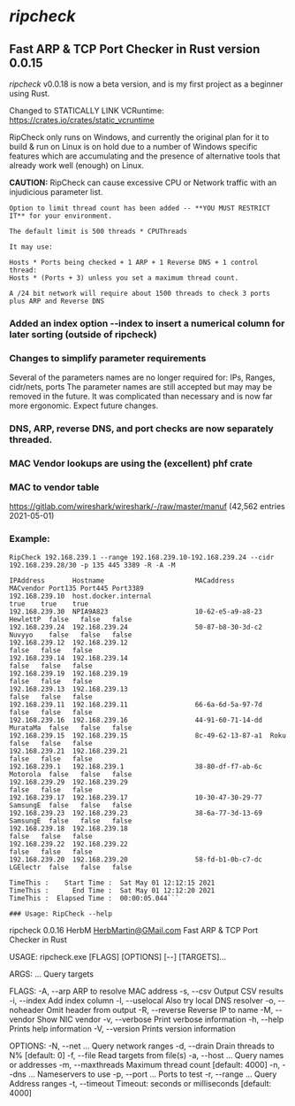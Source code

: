 # ***ripcheck***

## **Fast ARP &amp; TCP Port Checker in Rust version 0.0.15**

*ripcheck* v0.0.18 is now a beta version, and is my first project as a beginner using Rust.

Changed to STATICALLY LINK VCRuntime: https://crates.io/crates/static_vcruntime

RipCheck only runs on Windows, and currently the original plan for it to build & run on Linux is
on hold due to a number of Windows specific features which are accumulating and the presence
of alternative tools that already work well (enough) on Linux.

**CAUTION:** RipCheck can cause excessive CPU or Network traffic with an injudicious parameter list.

    Option to limit thread count has been added -- **YOU MUST RESTRICT IT** for your environment.

    The default limit is 500 threads * CPUThreads

    It may use:

    Hosts * Ports being checked + 1 ARP + 1 Reverse DNS + 1 control thread:
    Hosts * (Ports + 3) unless you set a maximum thread count.

    A /24 bit network will require about 1500 threads to check 3 ports plus ARP and Reverse DNS



### Added an index option --index to insert a numerical column for later sorting (outside of ripcheck)

### Changes to simplify parameter requirements
Several of the parameters names are no longer required for: IPs, Ranges, cidr/nets, ports
The parameter names are still accepted but may may be removed in the future.
It was complicated than necessary and is now far more ergonomic.
Expect future changes.

### DNS, ARP, reverse DNS, and port checks are now separately threaded.

### MAC Vendor lookups are using the (excellent) phf crate

### MAC to vendor table
https://gitlab.com/wireshark/wireshark/-/raw/master/manuf   (42,562 entries 2021-05-01)

### Example:
```
RipCheck 192.168.239.1 --range 192.168.239.10-192.168.239.24 --cidr 192.168.239.28/30 -p 135 445 3389 -R -A -M

IPAddress       Hostname                       MACaddress         MACvendor Port135 Port445 Port3389
192.168.239.10  host.docker.internal                                        true    true    true
192.168.239.30  NPIA9A823                      10-62-e5-a9-a8-23  HewlettP  false   false   false
192.168.239.24  192.168.239.24                 50-87-b8-30-3d-c2  Nuvyyo    false   false   false
192.168.239.12  192.168.239.12                                              false   false   false
192.168.239.14  192.168.239.14                                              false   false   false
192.168.239.19  192.168.239.19                                              false   false   false
192.168.239.13  192.168.239.13                                              false   false   false
192.168.239.11  192.168.239.11                 66-6a-6d-5a-97-7d            false   false   false
192.168.239.16  192.168.239.16                 44-91-60-71-14-dd  MurataMa  false   false   false
192.168.239.15  192.168.239.15                 8c-49-62-13-87-a1  Roku      false   false   false
192.168.239.21  192.168.239.21                                              false   false   false
192.168.239.1   192.168.239.1                  38-80-df-f7-ab-6c  Motorola  false   false   false
192.168.239.29  192.168.239.29                                              false   false   false
192.168.239.17  192.168.239.17                 10-30-47-30-29-77  SamsungE  false   false   false
192.168.239.23  192.168.239.23                 38-6a-77-3d-13-69  SamsungE  false   false   false
192.168.239.18  192.168.239.18                                              false   false   false
192.168.239.22  192.168.239.22                                              false   false   false
192.168.239.20  192.168.239.20                 58-fd-b1-0b-c7-dc  LGElectr  false   false   false

TimeThis :    Start Time :  Sat May 01 12:12:15 2021
TimeThis :      End Time :  Sat May 01 12:12:20 2021
TimeThis :  Elapsed Time :  00:00:05.044```

### Usage: RipCheck --help
```
ripcheck 0.0.16
HerbM <HerbMartin@GMail.com>
Fast ARP & TCP Port Checker in Rust

USAGE:
    ripcheck.exe [FLAGS] [OPTIONS] [--] [TARGETS]...

ARGS:
    <TARGETS>...    Query targets

FLAGS:
    -A, --arp         ARP to resolve MAC address
    -s, --csv         Output CSV results
    -i, --index       Add index column
    -l, --uselocal    Also try local DNS resolver
    -o, --noheader    Omit header from output
    -R, --reverse     Reverse IP to name
    -M, --vendor      Show NIC vendor
    -v, --verbose     Print verbose information
    -h, --help        Prints help information
    -V, --version     Prints version information

OPTIONS:
    -N, --net <CIDR>...              Query network ranges
    -d, --drain <DRAIN>              Drain threads to N% [default: 0]
    -f, --file <FILENAME>            Read targets from file(s)
    -a, --host <HOST>...             Query names or addresses
    -m, --maxthreads <MAXTHREADS>    Maximum thread count [default: 4000]
    -n, --dns <NAMESERVER>...        Nameservers to use
    -p, --port <PORT>...             Ports to test
    -r, --range <RANGE>...           Query Address ranges
    -t, --timeout <TIMEOUT>          Timeout: seconds or milliseconds [default: 4000]
```
